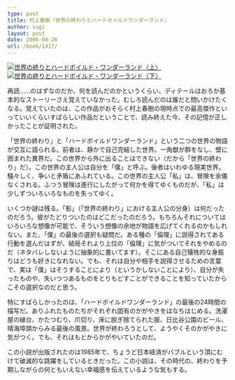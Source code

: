 ```yaml
---
type: post
title: 村上春樹『世界の終わりとハードボイルドワンダーランド』
author: sugi
layout: post
date: 2006-08-26
url: /book/1417/
---
```

<a href="http://www.amazon.co.jp/exec/obidos/ASIN/4101001340/chezsugi-22/ref=nosim/" target="_blank" name="amazletlink"><img class="alignleft" src="http://ec2.images-amazon.com/images/I/511WD5D924L.SL160.jpg" alt="世界の終りとハードボイルド・ワンダーランド〈上〉" /></a><a href="http://www.amazon.co.jp/exec/obidos/ASIN/4101001359/chezsugi-22/ref=nosim/" target="_blank" name="amazletlink"><img class="alignleft" src="http://ec2.images-amazon.com/images/I/51RHJ4HTC1L.SL160.jpg" alt="世界の終りとハードボイルド・ワンダーランド〈下〉" /></a>

再読……のはずなのだか、何を読んだのかというくらい、ディテールはおろか基本的なストーリーさえ覚えていなかった。むしろ読んだのは誰だと問いかけたくなる。覚えていたのは、この作品がおそらく村上春樹の現時点での最高傑作といっていいくらいすばらしい作品だということで、読み終えた今、その記憶が正しかったことが証明された。

「世界の終わり」と「ハードボイルドワンダーランド」という二つの世界の物語が交互に語られる。前者は、静かで自己完結した世界。一角獣が群をなし、壁に囲まれた異界だ。この世界から外に出ることはできない（だから「世界の終わり」だ）。この世界の主人公は自分を「僕」と呼ぶ。後者はいわゆる現実世界。騒々しく、争いと矛盾にあふれている。この世界の主人公「私」は、冒険を余儀なくされる。ふつう冒険は進行にしたがって何かを得てゆくものだが、「私」は少しずついろいろなものを失ってゆく。

いくつか謎は残る。「影」（「世界の終わり」における主人公の分身）は何だったのだろう。彼がたどりついたのはどこだったのだろう。もちろんそれについてはいろいろな想像が可能で、そういう想像の余地が物語を広げてくれるのかもしれない。また、「僕」の最後の選択も疑問だ。ある種の「倫理」に説得されてある行動を選んだはずが、結局それより上位の「倫理」に気がついてそれをやめるのだ（ネタバレしないように抽象的に書いてます）。そこにある自己犠牲的な身振りはどうも好きになれない。でも、それは自分や相手を説得させるための言葉で、実は「僕」はそうすることにより（というかしないことにより）、自分が失ったものや、失いつつあるものをとりもどすことができることを知っていたからこその選択なのだと思う。

特にすばらしかったのは、「ハードボイルドワンダーランド」の最後の24時間の描写だ。ありふれたものたちがそれぞれ固有のかがやきをはなちはじめる。洗濯屋の縁台、かたつむり、爪切り、床に脱ぎ捨てられた服、日比谷公園のビール、晴海埠頭からみる最後の風景。世界が終わろうとして、ようやくそのかがやきに気がつく。でも、それはもとからかがやいていたのだ。

この小説が出版されたのは1985年で、ちょうど日本経済がバブルという頂にむけて破滅的な跳躍をしているときだった。この小説は、その時代の、終わりを予期しながらの何ともいえない幸福感を伝えているような気もする。
